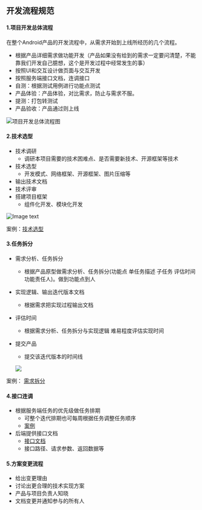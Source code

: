## **开发流程规范**

#### **1.项目开发总体流程**
  在整个Android产品的开发流程中，从需求开始到上线所经历的几个流程。
  
  - 根据产品详细需求做功能开发（产品如果没有给到的需求一定要问清楚，不能靠我们开发自己臆想，这个是开发过程中经常发生的事）
  - 按照UI和交互设计做页面与交互开发
  - 按照服务端接口文档，连调接口
  - 自测：根据测试用例进行功能点测试
  - 产品体验：产品体验，对比需求，防止与需求不服。
  - 提测：打包转测试
  - 产品验收：产品通过则上线

![项目开发总体流程图](/Users/lm9/Desktop/未命名文件.jpg)



#### **2.技术选型**

- 技术调研
   - 调研本项目需要的技术困难点、是否需要新技术、开源框架等技术
- 技术选型
   - 开发模式、网络框架、开源框架、图片压缩等
- 输出技术文档
- 技术评审
- 搭建项目框架
   - 组件化开发、模块化开发

![Image text](http://192.168.11.214:8087/android-team/androidteamtogether/raw/master/%E5%BC%80%E5%8F%91%E8%A7%84%E8%8C%83/picture/%E6%8A%80%E6%9C%AF%E9%80%89%E5%9E%8B.jpg)

案例：[技术选型](http://192.168.10.254/!/#im/view/head/android/%E9%9B%B7%E8%AE%AF%E6%8A%80%E6%9C%AF%E9%80%89%E5%9E%8B(android).pdf)

#### **3.任务拆分**

- 需求分析、任务拆分
   - 根据产品原型做需求分析、任务拆分(功能点 单任务描述 子任务 评估时间 功能责任人)。做到功能点到人
- 实现逻辑、输出迭代版本文档
   - 根据需求把实现过程输出文档
- 评估时间
   - 根据需求分析、任务拆分与实现逻辑 难易程度评估实现时间
- 提交产品
   - 提交该迭代版本的时间线

  ![](/Users/lm9/Desktop/任务拆分.jpg)
  
案例：
  [需求拆分](https://docs.google.com/spreadsheets/d/1bVdX6hQyi1KhssHXxlvZHVxLYeygA5Ra4AKbaixJqlI/edit#gid=1534735767)
  
  
#### **4.接口连调**

- 根据服务端任务的优先级做任务排期
  - 可整个迭代排期也可每周根据任务调整任务顺序
  - [案例](https://docs.google.com/spreadsheets/d/1bVdX6hQyi1KhssHXxlvZHVxLYeygA5Ra4AKbaixJqlI/edit#gid=1990953868)
- 后端提供接口文档
  - [接口文档](http://192.168.11.217:3000/project/32/interface/api/2532)
  - 接口路径、请求参数、返回数据等
  
#### **5.方案变更流程**

- 给出变更理由
- 讨论出更合理的技术实现方案
- 产品与项目负责人知晓
- 文档变更并通知参与的所有人